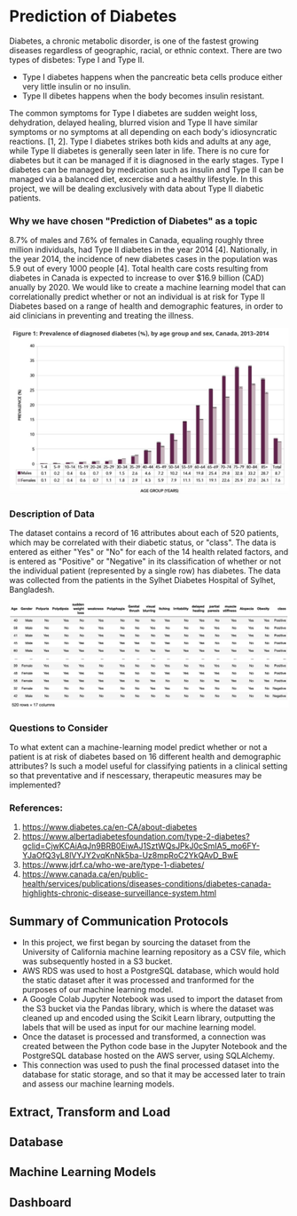 # Prediction of Diabetes
Diabetes, a chronic metabolic disorder, is one of the fastest growing diseases regardless of geographic, racial, or ethnic context. There are two types of disbetes: Type I and Type II. 
- Type I diabetes happens when the pancreatic beta cells produce either very little insulin or no insulin.
- Type II dibetes happens when the body becomes insulin resistant.

The common symptoms for Type I diabetes are sudden weight loss, dehydration, delayed healing, blurred vision and Type II have similar symptoms or no symptoms at all depending on each body's idiosyncratic reactions. [1, 2]. Type I diabetes strikes both kids and adults at any age, while Type II diabetes is generally seen later in life. There is no cure for diabetes but it can be managed if it is diagnosed in the early stages. Type I diabetes can be managed by medication such as insulin and Type II can be managed via a balanced diet, excercise and a healthy lifestyle. In this project, we will be dealing exclusively with data about Type II diabetic patients. 

### Why we have chosen "Prediction of Diabetes" as a topic
8.7% of males and 7.6% of females in Canada, equaling roughly three million individuals, had Type II diabetes in the year 2014 [4]. Nationally, in the year 2014, the incidence of new diabetes cases in the population was 5.9 out of every 1000 people [4]. Total health care costs resulting from diabetes in Canada is expected to increase to over $16.9 billion (CAD) anually by 2020. We would like to create a machine learning model that can correlationally predict whether or not an individual is at risk for Type II Diabetes based on a range of health and demographic features, in order to aid clinicians in preventing and treating the illness. 

![Diabetes Canada](https://github.com/asadca4u/Final_Project_Group_Five/blob/main/Images/Diabetes%20Incidence%20Canada.png)

### Description of Data
The dataset contains a record of 16 attributes about each of 520 patients, which may be correlated with their diabetic status, or "class". The data is entered as either "Yes" or "No" for each of the 14 health related factors, and is entered as "Positive" or "Negative" in its classification of whether or not the individual patient (represented by a single row) has diabetes.  The data was collected from the patients in the Sylhet Diabetes Hospital of Sylhet, Bangladesh.

![Dataset](https://github.com/asadca4u/Final_Project_Group_Five/blob/main/Images/Dataset.png)

### Questions to Consider
To what extent can a machine-learning model predict whether or not a patient is at risk of diabetes based on 16 different health and demographic attributes? Is such a model useful for classifying patients in a clinical setting so that preventative and if nescessary, therapeutic measures may be implemented?


### References:
1. https://www.diabetes.ca/en-CA/about-diabetes
2. https://www.albertadiabetesfoundation.com/type-2-diabetes?gclid=CjwKCAiAqJn9BRB0EiwAJ1SztWQsJPkJ0cSmIA5_mo6FY-YJaOfQ3yL8lVYJY2vqKnNk5ba-Uz8mpRoC2YkQAvD_BwE
3. https://www.jdrf.ca/who-we-are/type-1-diabetes/
4. https://www.canada.ca/en/public-health/services/publications/diseases-conditions/diabetes-canada-highlights-chronic-disease-surveillance-system.html

## Summary of Communication Protocols 
- In this project, we first began by sourcing the dataset from the University of California machine learning repository as a CSV file, which was subsequently hosted in a S3 bucket. 
- AWS RDS was used to host a PostgreSQL database, which would hold the static dataset after it was processed and tranformed for the purposes of our machine learning model. 
- A Google Colab Jupyter Notebook was used to import the dataset from the S3 bucket via the Pandas library, which is where the dataset was cleaned up and encoded using the Scikit Learn library, outputting the labels that will be used as input for our machine learning model. 
- Once the dataset is processed and transformed, a connection was created between the Python code base in the Jupyter Notebook and the PostgreSQL database hosted on the AWS server, using SQLAlchemy.
- This connection was used to push the final processed dataset into the database for static storage, and so that it may be accessed later to train and assess our machine learning models. 

## Extract, Transform and Load

## Database

## Machine Learning Models

## Dashboard
